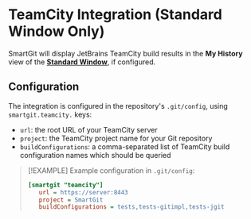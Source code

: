 # TeamCity Integration (Standard Window Only)

SmartGit will display JetBrains TeamCity build results in the **My History** view of the [**Standard Window**](../GUI/Standard-Window.md), if configured.

## Configuration

The integration is configured in the repository's `.git/config`, using `smartgit.teamcity.` keys:

- `url`: the root URL of your TeamCity server
- `project`: the TeamCity project name for your Git repository
- `buildConfigurations`: a comma-separated list of TeamCity build configuration names which should be queried

> [!EXAMPLE]
> Example configuration in `.git/config`:
>
> ``` ini
> [smartgit "teamcity"]
>    url = https://server:8443
>    project = SmartGit
>    buildConfigurations = tests,tests-gitimpl,tests-jgit
> ```
